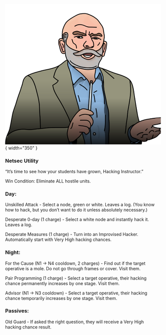 ![hackinginstructor.png](Images/hackinginstructor.png){ width="350" }

### **Netsec Utility**

“It’s time to see how your students have grown, Hacking Instructor.”

Win Condition: Eliminate ALL hostile units.

### **Day:**

Unskilled Attack - Select a node, green or white. Leaves a log. (You know how to hack, but you don’t want to do it unless absolutely necessary.)

Desperate 0-day (1 charge) - Select a white node and instantly hack it. Leaves a log.

Desperate Measures (1 charge) - Turn into an Improvised Hacker. Automatically start with Very High hacking chances.

### **Night:**

For the Cause (N1 -> N4 cooldown, 2 charges) - Find out if the target operative is a mole. Do not go through frames or cover. Visit them.

Pair Programming (1 charge) - Select a target operative, their hacking chance permanently increases by one stage. Visit them.

Advisor (N1 -> N3 cooldown) - Select a target operative, their hacking chance temporarily increases by one stage. Visit them.

### **Passives:**

Old Guard - If asked the right question, they will receive a Very High hacking chance result.